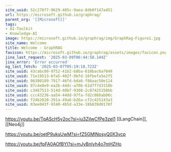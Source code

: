 ```yaml
---
site_uuid: 52c278f7-9629-405c-9aea-8db0f147a451
url: https://microsoft.github.io/graphrag/
parent_org: '[[Microsoft]]'
tags:
- AI-Toolkit
- Knowledge-AI
image: https://microsoft.github.io/graphrag/img/GraphRag-Figure1.jpg
site_name: Welcome
title: Welcome - GraphRAG
favicon: https://microsoft.github.io/graphrag/assets/images/favicon.png
jina_last_request: '2025-03-09T06:44:58.144Z'
jina_error: 'Error occurred'
og_last_fetch: '2025-03-07T05:19:18.723Z'
site_uuid: 43cabc80-9752-41b2-b8ba-610bac6a7049
site_uuid: 71e19513-6fa5-402f-9bfd-10fbefa5e2f5
site_uuid: 06300109-7917-46fd-bda6-f86aac50e114
site_uuid: 87c4e8e9-ea2b-44dc-a70b-61d7f7d3158b
site_uuid: c3467513-514d-40bf-9308-2c87425150bb
site_uuid: ccc43236-aa54-44dd-97fa-fd2c088ab06c
site_uuid: f24b2020-291a-49a6-b26a-cf2c425143a3
site_uuid: 03ee043f-9340-4b5d-a33e-18b839d0170f
---
```

https://youtu.be/TqAScH5y2oc?si=iu3ZjIwCfPe3zeI1
[[LangChain]], [[Neo4j]]

https://youtu.be/oetP9uksUwM?si=fZ5GMlNosyQ0X3ycp

https://youtu.be/fpFA0AOfBYI?si=mJyBnIyh4o7mHZHo
